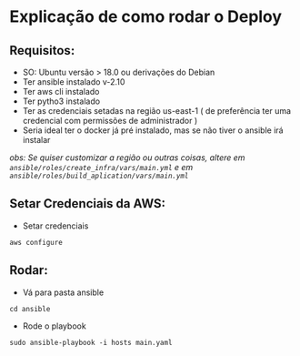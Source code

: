# Explicação de como rodar o Deploy

## Requisitos:

- SO: Ubuntu versão > 18.0 ou derivações do Debian
- Ter ansible instalado v-2.10
- Ter aws cli instalado
- Ter pytho3 instalado
- Ter as credenciais setadas na região us-east-1 ( de preferência ter uma credencial com permissões de administrador )
- Seria ideal ter o docker já pré instalado, mas se não tiver o ansible irá instalar

*obs: Se quiser customizar a região ou outras coisas, altere em `ansible/roles/create_infra/vars/main.yml` e em `ansible/roles/build_aplication/vars/main.yml`*
## Setar Credenciais da AWS:

- Setar credenciais

```shell
aws configure
```

## Rodar:

- Vá para pasta ansible

```shell
cd ansible
```

- Rode o playbook

```shell
sudo ansible-playbook -i hosts main.yaml
```
